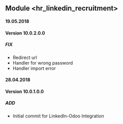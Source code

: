 ## Module <hr_linkedin_recruitment>

#### 19.05.2018
#### Version 10.0.2.0.0
##### FIX
- Redirect url
- Handler for wrong password
- Handler import error


#### 28.04.2018
#### Version 10.0.1.0.0
##### ADD
- Initial commit for LinkedIn-Odoo Integration
